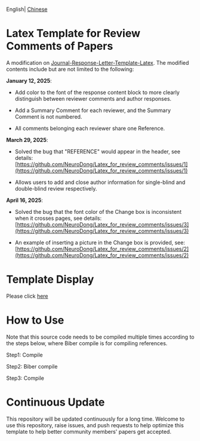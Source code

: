 English| [Chinese](https://github.com/NeuroDong/Latex_for_review_comments/blob/main/chinese_doc.md)

# Latex Template for Review Comments of Papers
A modification on [Journal-Response-Letter-Template-Latex](https://github.com/shellywhen/Journal-Response-Letter-Template-Latex). The modified contents include but are not limited to the following:

**January 12, 2025**:

- Add color to the font of the response content block to more clearly distinguish between reviewer comments and author responses.

- Add a Summary Comment for each reviewer, and the Summary Comment is not numbered.

- All comments belonging each reviewer share one Reference.

**March 29, 2025**:

- Solved the bug that "REFERENCE" would appear in the header, see details: [https://github.com/NeuroDong/Latex_for_review_comments/issues/1](https://github.com/NeuroDong/Latex_for_review_comments/issues/1)

- Allows users to add and close author information for single-blind and double-blind review respectively.

**April 16, 2025**:

- Solved the bug that the font color of the Change box is inconsistent when it crosses pages, see details: [https://github.com/NeuroDong/Latex_for_review_comments/issues/3](https://github.com/NeuroDong/Latex_for_review_comments/issues/3)

- An example of inserting a picture in the Change box is provided, see: [https://github.com/NeuroDong/Latex_for_review_comments/issues/2](https://github.com/NeuroDong/Latex_for_review_comments/issues/2)

# Template Display
Please click [here](https://github.com/NeuroDong/Latex_for_review_comments/blob/main/review_response.pdf)

# How to Use
Note that this source code needs to be compiled multiple times according to the steps below, where Biber compile is for compiling references.

Step1: Compile

Step2: Biber compile

Step3: Compile

# Continuous Update
This repository will be updated continuously for a long time. Welcome to use this repository, raise issues, and push requests to help optimize this template to help better community members' papers get accepted.
